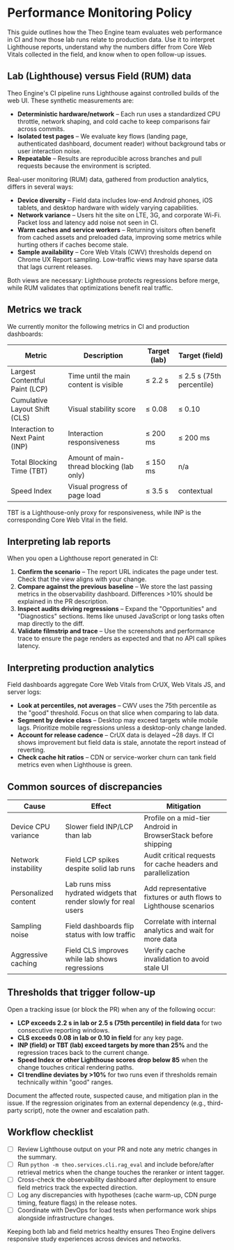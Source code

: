 # Performance Monitoring Policy

This guide outlines how the Theo Engine team evaluates web performance in CI and how those lab runs relate to production data. Use it to interpret Lighthouse reports, understand why the numbers differ from Core Web Vitals collected in the field, and know when to open follow-up issues.

## Lab (Lighthouse) versus Field (RUM) data

Theo Engine's CI pipeline runs Lighthouse against controlled builds of the web UI. These synthetic measurements are:

- **Deterministic hardware/network** – Each run uses a standardized CPU throttle, network shaping, and cold cache to keep comparisons fair across commits.
- **Isolated test pages** – We evaluate key flows (landing page, authenticated dashboard, document reader) without background tabs or user interaction noise.
- **Repeatable** – Results are reproducible across branches and pull requests because the environment is scripted.

Real-user monitoring (RUM) data, gathered from production analytics, differs in several ways:

- **Device diversity** – Field data includes low-end Android phones, iOS tablets, and desktop hardware with widely varying capabilities.
- **Network variance** – Users hit the site on LTE, 3G, and corporate Wi-Fi. Packet loss and latency add noise not seen in CI.
- **Warm caches and service workers** – Returning visitors often benefit from cached assets and preloaded data, improving some metrics while hurting others if caches become stale.
- **Sample availability** – Core Web Vitals (CWV) thresholds depend on Chrome UX Report sampling. Low-traffic views may have sparse data that lags current releases.

Both views are necessary: Lighthouse protects regressions before merge, while RUM validates that optimizations benefit real traffic.

## Metrics we track

We currently monitor the following metrics in CI and production dashboards:

| Metric | Description | Target (lab) | Target (field) |
| --- | --- | --- | --- |
| Largest Contentful Paint (LCP) | Time until the main content is visible | ≤ 2.2 s | ≤ 2.5 s (75th percentile) |
| Cumulative Layout Shift (CLS) | Visual stability score | ≤ 0.08 | ≤ 0.10 |
| Interaction to Next Paint (INP) | Interaction responsiveness | ≤ 200 ms | ≤ 200 ms |
| Total Blocking Time (TBT) | Amount of main-thread blocking (lab only) | ≤ 150 ms | n/a |
| Speed Index | Visual progress of page load | ≤ 3.5 s | contextual |

TBT is a Lighthouse-only proxy for responsiveness, while INP is the corresponding Core Web Vital in the field.

## Interpreting lab reports

When you open a Lighthouse report generated in CI:

1. **Confirm the scenario** – The report URL indicates the page under test. Check that the view aligns with your change.
2. **Compare against the previous baseline** – We store the last passing metrics in the observability dashboard. Differences >10% should be explained in the PR description.
3. **Inspect audits driving regressions** – Expand the "Opportunities" and "Diagnostics" sections. Items like unused JavaScript or long tasks often map directly to the diff.
4. **Validate filmstrip and trace** – Use the screenshots and performance trace to ensure the page renders as expected and that no API call spikes latency.

## Interpreting production analytics

Field dashboards aggregate Core Web Vitals from CrUX, Web Vitals JS, and server logs:

- **Look at percentiles, not averages** – CWV uses the 75th percentile as the "good" threshold. Focus on that slice when comparing to lab data.
- **Segment by device class** – Desktop may exceed targets while mobile lags. Prioritize mobile regressions unless a desktop-only change landed.
- **Account for release cadence** – CrUX data is delayed ~28 days. If CI shows improvement but field data is stale, annotate the report instead of reverting.
- **Check cache hit ratios** – CDN or service-worker churn can tank field metrics even when Lighthouse is green.

## Common sources of discrepancies

| Cause | Effect | Mitigation |
| --- | --- | --- |
| Device CPU variance | Slower field INP/LCP than lab | Profile on a mid-tier Android in BrowserStack before shipping |
| Network instability | Field LCP spikes despite solid lab runs | Audit critical requests for cache headers and parallelization |
| Personalized content | Lab runs miss hydrated widgets that render slowly for real users | Add representative fixtures or auth flows to Lighthouse scenarios |
| Sampling noise | Field dashboards flip status with low traffic | Correlate with internal analytics and wait for more data |
| Aggressive caching | Field CLS improves while lab shows regressions | Verify cache invalidation to avoid stale UI |

## Thresholds that trigger follow-up

Open a tracking issue (or block the PR) when any of the following occur:

- **LCP exceeds 2.2 s in lab or 2.5 s (75th percentile) in field data** for two consecutive reporting windows.
- **CLS exceeds 0.08 in lab or 0.10 in field** for any key page.
- **INP (field) or TBT (lab) exceed targets by more than 25%** and the regression traces back to the current change.
- **Speed Index or other Lighthouse scores drop below 85** when the change touches critical rendering paths.
- **CI trendline deviates by >10%** for two runs even if thresholds remain technically within "good" ranges.

Document the affected route, suspected cause, and mitigation plan in the issue. If the regression originates from an external dependency (e.g., third-party script), note the owner and escalation path.

## Workflow checklist

- [ ] Review Lighthouse output on your PR and note any metric changes in the summary.
- [ ] Run `python -m theo.services.cli.rag_eval` and include before/after retrieval metrics when the change touches the reranker or intent tagger.
- [ ] Cross-check the observability dashboard after deployment to ensure field metrics track the expected direction.
- [ ] Log any discrepancies with hypotheses (cache warm-up, CDN purge timing, feature flags) in the release notes.
- [ ] Coordinate with DevOps for load tests when performance work ships alongside infrastructure changes.

Keeping both lab and field metrics healthy ensures Theo Engine delivers responsive study experiences across devices and networks.
